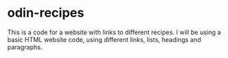 # odin-recipes
This is a code for a website with links to different recipes. 
I will be using a basic HTML website code, using different links, lists, headings and paragraphs.